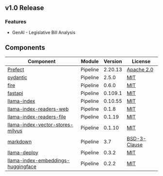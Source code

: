 ## v1.0 Release
### Features
* GenAI - Legislative Bill Analysis

## Components
| Component                                                                                          | Module    | Version       | License                                                                                           |
| -------------------------------------------------------------------------------------------------- | --------- | ------------- | ------------------------------------------------------------------------------------------------- |
| [Prefect](https://github.com/PrefectHQ/prefect)                                                | Pipeline  | 2.20.13         | [Apache 2.0](https://github.com/PrefectHQ/prefect?tab=Apache-2.0-1-ov-file#readme)
| [pydantic](https://pypi.org/project/pydantic/2.5.0)                                                | Pipeline  | 2.5.0         | [MIT](https://github.com/pydantic/pydantic/blob/main/LICENSE)                                     |
| [fire](https://pypi.org/project/fire/0.6.0)                                                        | Pipeline  | 0.6.0         | [MIT](https://github.com/google/python-fire/blob/master/LICENSE)                                  |
| [fastapi](https://pypi.org/project/fastapi/0.109.1)                                                | Pipeline  | 0.109.1       | [MIT](https://github.com/tiangolo/fastapi/blob/master/LICENSE)                                    |
| [llama-index](https://pypi.org/project/llama-index/0.10.55)                                        | Pipeline  | 0.10.55       | [MIT](https://github.com/jerryjliu/llama_index/blob/main/LICENSE)                                 |
| [llama-index-readers-web](https://pypi.org/project/llama-index-readers-web/0.1.8)                  | Pipeline  | 0.1.8         | [MIT](https://github.com/jerryjliu/llama_index/blob/main/LICENSE)                                 |
| [llama-index-readers-file](https://pypi.org/project/llama-index-readers-file/0.1.19)               | Pipeline  | 0.1.19        | [MIT](https://github.com/jerryjliu/llama_index/blob/main/LICENSE)                                 |
| [llama-index-vector-stores-milvus](https://pypi.org/project/llama-index-vector-stores-milvus/0.1.10)| Pipeline  | 0.1.10        | [MIT](https://github.com/jerryjliu/llama_index/blob/main/LICENSE)                                 |                              |
| [markdown](https://pypi.org/project/Markdown/3.7)                                                  | Pipeline  | 3.7           | [BSD-3-Clause](https://github.com/Python-Markdown/markdown/blob/master/LICENSE.md)                     |
| [llama-deploy](https://pypi.org/project/llama-agents/0.3.2)                                       | Pipeline  | 0.3.2        | [MIT](https://github.com/run-llama/llama_deploy?tab=MIT-1-ov-file#readme)                                 |
| [llama-index-embeddings-huggingface](https://pypi.org/project/llama-index-embeddings-huggingface/0.2.2) | Pipeline  | 0.2.2    | [MIT](https://github.com/jerryjliu/llama_index/blob/main/LICENSE)                                 |